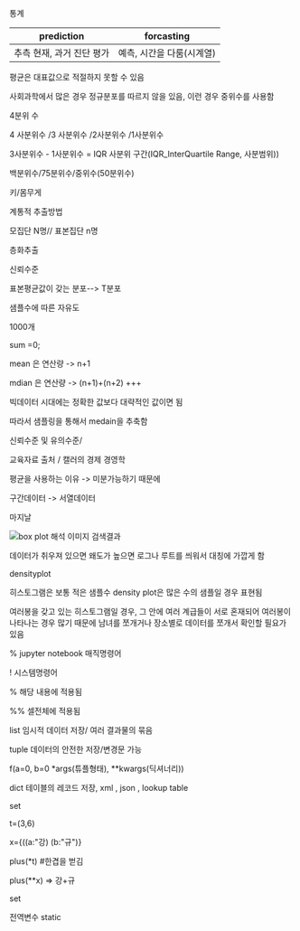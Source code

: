 통계

| prediction | forcasting |
| ------------------------- | ------------------------- |
| 추측 현재, 과거 진단 평가  |   예측, 시간을 다룸(시계열)  |

평균은 대표값으로 적절하지 못할 수 있음

사회과학에서 많은 경우 정규분포를 따르지 않을 있음, 이런 경우 중위수를 사용함



4분위 수

4 사분위수 /3 사분위수 /2사분위수 /1사분위수

3사분위수  - 1사분위수 = IQR 사분위 구간(IQR_InterQuartile Range, 사분범위))

백분위수/75분위수/중위수(50분위수)



키/몸무게



계통적 추출방법

모집단 N명// 표본집단  n명

층화추출



신뢰수준 



표본평균값이 갖는 분포--> T분포

샘플수에 따른 자유도 

1000개 

sum =0;

mean 은 연산량 -> n+1 

mdian 은 연산량 -> (n+1)+(n+2) +++

빅데이터 시대에는 정확한 값보다 대략적인 값이면 됨

따라서 샘플링을 통해서 medain을 추축함

신뢰수준 및 유의수준/



교육자료 출처 / 캘러의 경제 경영학



평균을 사용하는 이유 -> 미분가능하기 때문에

구간데이터 -> 서열데이터

마지날



![box plot 해석 이미지 검색결과](https://img1.daumcdn.net/thumb/R720x0.q80/?scode=mtistory2&fname=http%3A%2F%2Fcfile29.uf.tistory.com%2Fimage%2F1537CD474DD8207302DFB6)

데이터가 취우져 있으면 왜도가 높으면 로그나 루트를 씌워서 대칭에 가깝게 함

densityplot

히스토그램은 보통 적은 샘플수 density plot은 많은 수의 샘플일 경우 표현됨

여러봉을 갖고 있는 히스토그램일 경우, 그 안에 여러 계급들이 서로 혼재되어 여러봉이 나타나는 경우 많기 때문에 남녀를 쪼개거나 장소별로 데이터를 쪼개서 확인할 필요가 있음



% jupyter notebook 매직명령어 

! 시스템명령어

% 해당 내용에 적용됨

%% 셀전체에 적용됨



list 임시적 데이터 저장/ 여러 결과물의 묶음

tuple 데이터의 안전한 저장/변경문 가능

f(a=0, b=0 *args(튜플형태), **kwargs(딕셔너리))

dict  테이블의 레코드 저장, xml , json , lookup table 

set  

t=(3,6)

x={((a:"강) (b:"규")}

plus(*t) #한겹을 벋김

plus(**x) => 강+규

set

전역변수 static

